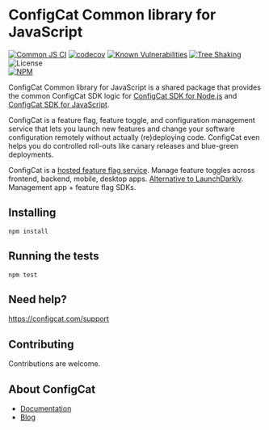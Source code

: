 # ConfigCat Common library for JavaScript

[![Common JS CI](https://github.com/configcat/common-js/actions/workflows/common-js-ci.yml/badge.svg?branch=master)](https://github.com/configcat/common-js/actions/workflows/common-js-ci.yml) [![codecov](https://codecov.io/gh/configcat/common-js/branch/master/graph/badge.svg)](https://codecov.io/gh/configcat/common-js) [![Known Vulnerabilities](https://snyk.io/test/github/configcat/common-js/badge.svg?targetFile=package.json)](https://snyk.io/test/github/configcat/common-js?targetFile=package.json) [![Tree Shaking](https://badgen.net/bundlephobia/tree-shaking/configcat-common)](https://bundlephobia.com/result?p=configcat-common) ![License](https://img.shields.io/github/license/configcat/common-js.svg) \
[![NPM](https://nodei.co/npm/configcat-common.png)](https://nodei.co/npm/configcat-common/)

ConfigCat Common library for JavaScript is a shared package that provides the common ConfigCat SDK logic for [ConfigCat SDK for Node.js](https://github.com/configcat/node-sdk) and [ConfigCat SDK for JavaScript](https://github.com/configcat/js-sdk).

ConfigCat is a feature flag, feature toggle, and configuration management service that lets you launch new features and change your software configuration remotely without actually (re)deploying code. ConfigCat even helps you do controlled roll-outs like canary releases and blue-green deployments.

ConfigCat is a [hosted feature flag service](https://configcat.com). Manage feature toggles across frontend, backend, mobile, desktop apps. [Alternative to LaunchDarkly](https://configcat.com). Management app + feature flag SDKs.

## Installing
```
npm install
```

## Running the tests
```
npm test
```

## Need help?
https://configcat.com/support

## Contributing
Contributions are welcome.

## About ConfigCat
- [Documentation](https://configcat.com/docs)
- [Blog](https://configcat.com/blog)
